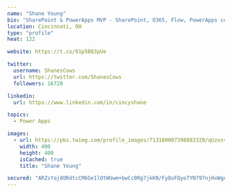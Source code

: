 ```yaml
---
name: "Shane Young"
bio: "SharePoint & PowerApps MVP - SharePoint, O365, Flow, PowerApps consulting? @PowerApps911 | Pure Snark? You found it."
location: Cincinnati, OH
type: "profile"
heat: 122

website: https://t.co/91p5BQ3pUe

twitter:
  username: ShanesCows
  url: https://twitter.com/ShanesCows
  followers: 16720

linkedin:
  url: https://www.linkedin.com/in/cincyshane

topics:
  - Power Apps

images:
  - url: https://pbs.twimg.com/profile_images/713100007398883329/qUzvsvQ3_400x400.jpg
    width: 400
    height: 400
    isCached: true
    title: "Shane Young"

secured: "ARZsYaj8ORdtcCM6Ge1lOtWUwm+bwCc0Rg7jkKN/Fy8oFQyoTYN797njHxWgA3cPWIKJYMA1rh5d5lxOnQbcpDAlulnxiVneUCiKWb+uJCelKBhVVmif7sXObdnQZfVBbf/fnPSq4pqNXEhHoKKFVn6LMdNZlhZ074FUZC3cEDKxkwKiauw52djCjnDCH4UD3KnhFmLS/QuuZrsnqP2z4/P7RkCJABd7xDo/DLsnUXmTX/Yg4RiPOsloOv/MsFx1c5oxWo4hri/Bef8YIpTHle5kIyB4AJVior5ex3qfKoGD/y7egz/pOah6nt2nvZGLpKyqXlywwvAZ1A/Ods0mCyzrqVDfR3CtcriADhQCnmOB5PYYJEK2J2Y394oAu1nBqyPE8ICGEsYQlea6y1O6nVDXHAm0xOY0H21FBzT4ksk=;oF/94krzrNJAvSNTMxolrg=="
---
```


